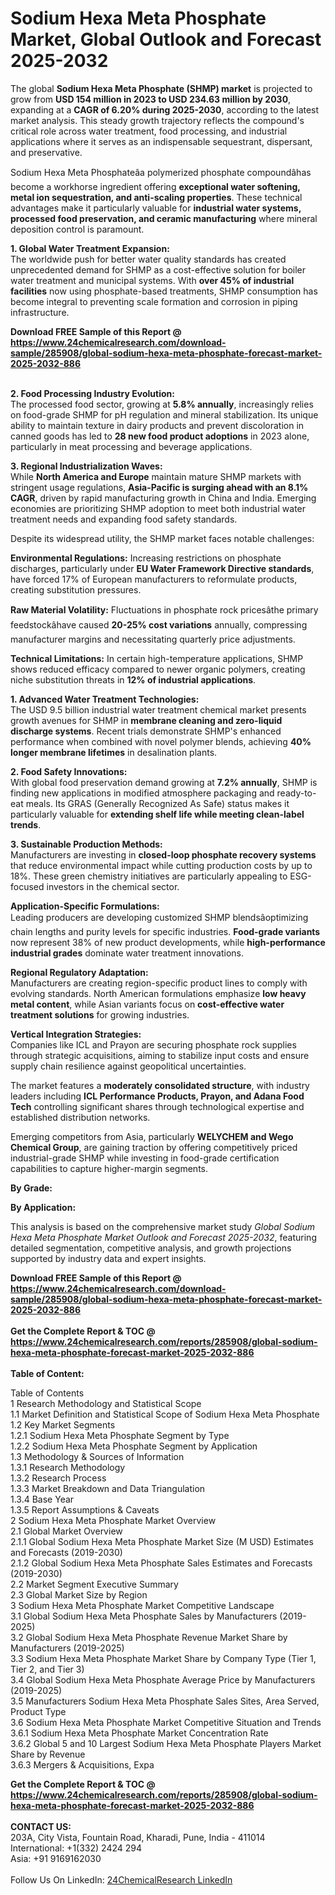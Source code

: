 <h1>Sodium Hexa Meta Phosphate Market, Global Outlook and Forecast 2025-2032</h1><p>The global <strong>Sodium Hexa Meta Phosphate (SHMP) market</strong> is projected to grow from <strong>USD 154 million in 2023 to USD 234.63 million by 2030</strong>, expanding at a <strong>CAGR of 6.20% during 2025-2030</strong>, according to the latest market analysis. This steady growth trajectory reflects the compound's critical role across water treatment, food processing, and industrial applications where it serves as an indispensable sequestrant, dispersant, and preservative.</p><p>Sodium Hexa Meta Phosphateâa polymerized phosphate compoundâhas become a workhorse ingredient offering <strong>exceptional water softening, metal ion sequestration, and anti-scaling properties</strong>. These technical advantages make it particularly valuable for <strong>industrial water systems, processed food preservation, and ceramic manufacturing</strong> where mineral deposition control is paramount.</p><p><strong>1. Global Water Treatment Expansion:</strong><br>
The worldwide push for better water quality standards has created unprecedented demand for SHMP as a cost-effective solution for boiler water treatment and municipal systems. With <strong>over 45% of industrial facilities</strong> now using phosphate-based treatments, SHMP consumption has become integral to preventing scale formation and corrosion in piping infrastructure.</p><div><b>Download FREE Sample of this Report @ 
            <a href="https://www.24chemicalresearch.com/download-sample/285908/global-sodium-hexa-meta-phosphate-forecast-market-2025-2032-886">
            https://www.24chemicalresearch.com/download-sample/285908/global-sodium-hexa-meta-phosphate-forecast-market-2025-2032-886</a></b></div><br><p><strong>2. Food Processing Industry Evolution:</strong><br>
The processed food sector, growing at <strong>5.8% annually</strong>, increasingly relies on food-grade SHMP for pH regulation and mineral stabilization. Its unique ability to maintain texture in dairy products and prevent discoloration in canned goods has led to <strong>28 new food product adoptions</strong> in 2023 alone, particularly in meat processing and beverage applications.</p><p><strong>3. Regional Industrialization Waves:</strong><br>
While <strong>North America and Europe</strong> maintain mature SHMP markets with stringent usage regulations, <strong>Asia-Pacific is surging ahead with an 8.1% CAGR</strong>, driven by rapid manufacturing growth in China and India. Emerging economies are prioritizing SHMP adoption to meet both industrial water treatment needs and expanding food safety standards.</p><p>Despite its widespread utility, the SHMP market faces notable challenges:</p><p><strong>Environmental Regulations:</strong> Increasing restrictions on phosphate discharges, particularly under <strong>EU Water Framework Directive standards</strong>, have forced 17% of European manufacturers to reformulate products, creating substitution pressures.</p><p><strong>Raw Material Volatility:</strong> Fluctuations in phosphate rock pricesâthe primary feedstockâhave caused <strong>20-25% cost variations</strong> annually, compressing manufacturer margins and necessitating quarterly price adjustments.</p><p><strong>Technical Limitations:</strong> In certain high-temperature applications, SHMP shows reduced efficacy compared to newer organic polymers, creating niche substitution threats in <strong>12% of industrial applications</strong>.</p><p><strong>1. Advanced Water Treatment Technologies:</strong><br>
The USD 9.5 billion industrial water treatment chemical market presents growth avenues for SHMP in <strong>membrane cleaning and zero-liquid discharge systems</strong>. Recent trials demonstrate SHMP's enhanced performance when combined with novel polymer blends, achieving <strong>40% longer membrane lifetimes</strong> in desalination plants.</p><p><strong>2. Food Safety Innovations:</strong><br>
With global food preservation demand growing at <strong>7.2% annually</strong>, SHMP is finding new applications in modified atmosphere packaging and ready-to-eat meals. Its GRAS (Generally Recognized As Safe) status makes it particularly valuable for <strong>extending shelf life while meeting clean-label trends</strong>.</p><p><strong>3. Sustainable Production Methods:</strong><br>
Manufacturers are investing in <strong>closed-loop phosphate recovery systems</strong> that reduce environmental impact while cutting production costs by up to 18%. These green chemistry initiatives are particularly appealing to ESG-focused investors in the chemical sector.</p><p><strong>Application-Specific Formulations:</strong><br>
	Leading producers are developing customized SHMP blendsâoptimizing chain lengths and purity levels for specific industries. <strong>Food-grade variants</strong> now represent 38% of new product developments, while <strong>high-performance industrial grades</strong> dominate water treatment innovations.</p><p><strong>Regional Regulatory Adaptation:</strong><br>
	Manufacturers are creating region-specific product lines to comply with evolving standards. North American formulations emphasize <strong>low heavy metal content</strong>, while Asian variants focus on <strong>cost-effective water treatment solutions</strong> for growing industries.</p><p><strong>Vertical Integration Strategies:</strong><br>
	Companies like ICL and Prayon are securing phosphate rock supplies through strategic acquisitions, aiming to stabilize input costs and ensure supply chain resilience against geopolitical uncertainties.</p><p>The market features a <strong>moderately consolidated structure</strong>, with industry leaders including <strong>ICL Performance Products, Prayon, and Adana Food Tech</strong> controlling significant shares through technological expertise and established distribution networks.</p><p>Emerging competitors from Asia, particularly <strong>WELYCHEM and Wego Chemical Group</strong>, are gaining traction by offering competitively priced industrial-grade SHMP while investing in food-grade certification capabilities to capture higher-margin segments.</p><p><strong>By Grade:</strong></p><p><strong>By Application:</strong></p><p>This analysis is based on the comprehensive market study <em>Global Sodium Hexa Meta Phosphate Market Outlook and Forecast 2025-2032</em>, featuring detailed segmentation, competitive analysis, and growth projections supported by industry data and expert insights.</p><div><b>Download FREE Sample of this Report @ 
            <a href="https://www.24chemicalresearch.com/download-sample/285908/global-sodium-hexa-meta-phosphate-forecast-market-2025-2032-886">
            https://www.24chemicalresearch.com/download-sample/285908/global-sodium-hexa-meta-phosphate-forecast-market-2025-2032-886</a></b></div><br><div><b>Get the Complete Report & TOC @ 
            <a href="https://www.24chemicalresearch.com/reports/285908/global-sodium-hexa-meta-phosphate-forecast-market-2025-2032-886">
            https://www.24chemicalresearch.com/reports/285908/global-sodium-hexa-meta-phosphate-forecast-market-2025-2032-886</a></b></div><br>
            <b>Table of Content:</b><p>Table of Contents<br />
1 Research Methodology and Statistical Scope<br />
1.1 Market Definition and Statistical Scope of Sodium Hexa Meta Phosphate<br />
1.2 Key Market Segments<br />
1.2.1 Sodium Hexa Meta Phosphate Segment by Type<br />
1.2.2 Sodium Hexa Meta Phosphate Segment by Application<br />
1.3 Methodology & Sources of Information<br />
1.3.1 Research Methodology<br />
1.3.2 Research Process<br />
1.3.3 Market Breakdown and Data Triangulation<br />
1.3.4 Base Year<br />
1.3.5 Report Assumptions & Caveats<br />
2 Sodium Hexa Meta Phosphate Market Overview<br />
2.1 Global Market Overview<br />
2.1.1 Global Sodium Hexa Meta Phosphate Market Size (M USD) Estimates and Forecasts (2019-2030)<br />
2.1.2 Global Sodium Hexa Meta Phosphate Sales Estimates and Forecasts (2019-2030)<br />
2.2 Market Segment Executive Summary<br />
2.3 Global Market Size by Region<br />
3 Sodium Hexa Meta Phosphate Market Competitive Landscape<br />
3.1 Global Sodium Hexa Meta Phosphate Sales by Manufacturers (2019-2025)<br />
3.2 Global Sodium Hexa Meta Phosphate Revenue Market Share by Manufacturers (2019-2025)<br />
3.3 Sodium Hexa Meta Phosphate Market Share by Company Type (Tier 1, Tier 2, and Tier 3)<br />
3.4 Global Sodium Hexa Meta Phosphate Average Price by Manufacturers (2019-2025)<br />
3.5 Manufacturers Sodium Hexa Meta Phosphate Sales Sites, Area Served, Product Type<br />
3.6 Sodium Hexa Meta Phosphate Market Competitive Situation and Trends<br />
3.6.1 Sodium Hexa Meta Phosphate Market Concentration Rate<br />
3.6.2 Global 5 and 10 Largest Sodium Hexa Meta Phosphate Players Market Share by Revenue<br />
3.6.3 Mergers & Acquisitions, Expa</p><div><b>Get the Complete Report & TOC @ 
            <a href="https://www.24chemicalresearch.com/reports/285908/global-sodium-hexa-meta-phosphate-forecast-market-2025-2032-886">
            https://www.24chemicalresearch.com/reports/285908/global-sodium-hexa-meta-phosphate-forecast-market-2025-2032-886</a></b></div><br><b>CONTACT US:</b><br>
            203A, City Vista, Fountain Road, Kharadi, Pune, India - 411014<br>
            International: +1(332) 2424 294<br>
            Asia: +91 9169162030 <br><br>
            Follow Us On LinkedIn: <a href="https://www.linkedin.com/company/24chemicalresearch/">24ChemicalResearch LinkedIn</a>